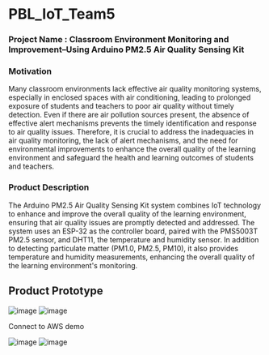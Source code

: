 # PBL_IoT_Team5

### Project Name : Classroom Environment Monitoring and Improvement–Using Arduino PM2.5 Air Quality Sensing Kit

### Motivation 
Many classroom environments lack effective air quality monitoring systems, especially in enclosed spaces with air conditioning, leading to prolonged exposure of students and teachers to poor air quality without timely detection. 
Even if there are air pollution sources present, the absence of effective alert mechanisms prevents the timely identification and response to air quality issues.
Therefore, it is crucial to address the inadequacies in air quality monitoring, the lack of alert mechanisms, and the need for environmental improvements to enhance the overall quality of the learning environment and safeguard the health and learning outcomes of students and teachers.

### Product Description 
The Arduino PM2.5 Air Quality Sensing Kit system combines IoT technology to enhance and improve the overall quality of the learning environment, ensuring that air quality issues are promptly detected and addressed.
The system uses an ESP-32 as the controller board, paired with the PMS5003T PM2.5 sensor, and DHT11, the temperature and humidity sensor. 
In addition to detecting particulate matter (PM1.0, PM2.5, PM10), it also provides temperature and humidity measurements, enhancing the overall quality of the learning environment's monitoring.
## Product Prototype
![image](https://github.com/10410Dodo/PBL_IoT_Team5/assets/101381549/8a9884fe-dcbd-4ee0-a9aa-bb753efc2547)
![image](https://github.com/10410Dodo/PBL_IoT_Team5/assets/101381549/c4f4965b-0831-4441-b705-ae1b21ebf447)

Connect to AWS demo

![image](https://github.com/10410Dodo/PBL_IoT_Team5/assets/101381549/bc2a2a75-5064-4d3e-b92d-317aee594f66)
![image](https://github.com/10410Dodo/PBL_IoT_Team5/assets/101381549/0ec5c6e0-b6a0-4abf-8726-7dd3203232c8)
